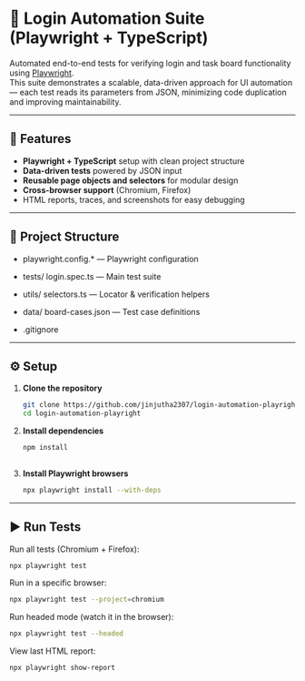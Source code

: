 # 🧪 Login Automation Suite (Playwright + TypeScript)

Automated end-to-end tests for verifying login and task board functionality using [Playwright](https://playwright.dev/).  
This suite demonstrates a scalable, data-driven approach for UI automation — each test reads its parameters from JSON, minimizing code duplication and improving maintainability.

---

## 🚀 Features

- **Playwright + TypeScript** setup with clean project structure  
- **Data-driven tests** powered by JSON input  
- **Reusable page objects and selectors** for modular design  
- **Cross-browser support** (Chromium, Firefox)  
- HTML reports, traces, and screenshots for easy debugging  

---

## 🧩 Project Structure

- playwright.config.*  — Playwright configuration

- tests/ login.spec.ts — Main test suite

- utils/ selectors.ts — Locator & verification helpers

- data/ board-cases.json — Test case definitions

- .gitignore

---

## ⚙️ Setup

1. **Clone the repository**

   ```bash 
   git clone https://github.com/jinjutha2307/login-automation-playright.git
   cd login-automation-playright

2. **Install dependencies**
   ```bash 
   npm install
      
   ```
3. **Install Playwright browsers**
   ```bash 
   npx playwright install --with-deps

   ```

---

## ▶️ Run Tests

Run all tests (Chromium + Firefox):

```bash
npx playwright test

```
Run in a specific browser:

```bash
npx playwright test --project=chromium

```

Run headed mode (watch it in the browser):

```bash
npx playwright test --headed
```

View last HTML report:

```bash
npx playwright show-report

```


